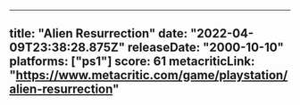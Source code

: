 
---
title: "Alien Resurrection"
date: "2022-04-09T23:38:28.875Z"
releaseDate: "2000-10-10"
platforms: ["ps1"]
score: 61
metacriticLink: "https://www.metacritic.com/game/playstation/alien-resurrection"
---

